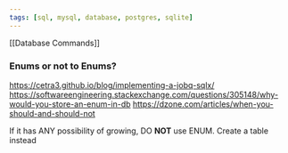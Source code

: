 ```yaml
---
tags: [sql, mysql, database, postgres, sqlite]
---
```


[[Database Commands]]

### Enums or not to Enums?
https://cetra3.github.io/blog/implementing-a-jobq-sqlx/
https://softwareengineering.stackexchange.com/questions/305148/why-would-you-store-an-enum-in-db
https://dzone.com/articles/when-you-should-and-should-not

If it has ANY possibility of growing, DO **NOT** use ENUM. Create a table instead